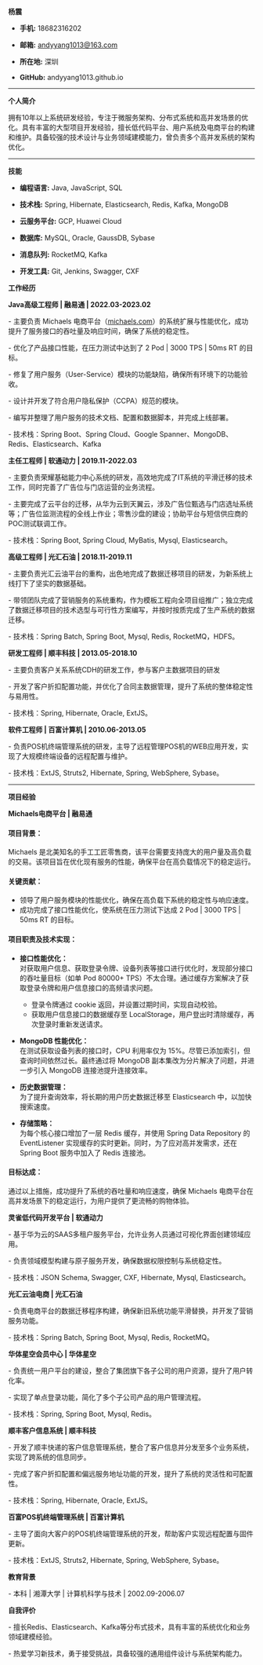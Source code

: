 **杨震**

-   **手机:** 18682316202

-   **邮箱:** andyyang1013@163.com

-   **所在地:** 深圳

-   **GitHub:** andyyang1013.github.io

------------------------------------------------------------------------

**个人简介**

拥有10年以上系统研发经验，专注于微服务架构、分布式系统和高并发场景的优化。具有丰富的大型项目开发经验，擅长低代码平台、用户系统及电商平台的构建和维护。具备较强的技术设计与业务领域建模能力，曾负责多个高并发系统的架构优化。

------------------------------------------------------------------------

**技能**

-   **编程语言:** Java, JavaScript, SQL

-   **技术栈:** Spring, Hibernate, Elasticsearch, Redis, Kafka, MongoDB

-   **云服务平台:** GCP, Huawei Cloud

-   **数据库:** MySQL, Oracle, GaussDB, Sybase

-   **消息队列:** RocketMQ, Kafka

-   **开发工具:** Git, Jenkins, Swagger, CXF

**工作经历**

**Java高级工程师 \| 融易通 \| 2022.03-2023.02**

\- 主要负责 Michaels 电商平台（[michaels.com](https://www.michaels.com)）的系统扩展与性能优化，成功提升了服务接口的吞吐量及响应时间，确保了系统的稳定性。

\- 优化了产品接口性能，在压力测试中达到了 2 Pod \| 3000 TPS \| 50ms RT 的目标。

\- 修复了用户服务（User-Service）模块的功能缺陷，确保所有环境下的功能验收。

\- 设计并开发了符合用户隐私保护（CCPA）规范的模块。

\- 编写并整理了用户服务的技术文档、配置和数据脚本，并完成上线部署。

\- 技术栈：Spring Boot、Spring Cloud、Google Spanner、MongoDB、Redis、Elasticsearch、Kafka

**主任工程师 \| 软通动力 \| 2019.11-2022.03**

\- 主要负责荣耀基础能力中心系统的研发，高效地完成了IT系统的平滑迁移的技术工作，同时完善了广告位与门店运营的业务流程。

\- 主要完成了云平台的迁移，从华为云到天翼云，涉及广告位甄选与门店选址系统等；广告位监测流程的全线上作业；零售沙盘的建设；协助平台与短信供应商的POC测试联调工作。

\- 技术栈：Spring Boot, Spring Cloud, MyBatis, Mysql, Elasticsearch。

**高级工程师 \| 光汇石油 \| 2018.11-2019.11**

\- 主要负责光汇云油平台的重构，出色地完成了数据迁移项目的研发，为新系统上线打下了坚实的数据基础。

\- 带领团队完成了营销服务的系统重构，作为模板工程向全项目组推广；独立完成了数据迁移项目的技术选型与可行性方案编写，并按时按质完成了生产系统的数据迁移。

\- 技术栈：Spring Batch, Spring Boot, Mysql, Redis, RocketMQ，HDFS。

**研发工程师 \| 顺丰科技 \| 2013.05-2018.10**

\- 主要负责客户关系系统CDH的研发工作，参与客户主数据项目的研发

\- 开发了客户折扣配置功能，并优化了合同主数据管理，提升了系统的整体稳定性与易用性。

\- 技术栈：Spring, Hibernate, Oracle, ExtJS。

**软件工程师 \| 百富计算机 \| 2010.06-2013.05**

\- 负责POS机终端管理系统的研发，主导了远程管理POS机的WEB应用开发，实现了大规模终端设备的远程配置与维护。

\- 技术栈：ExtJS, Struts2, Hibernate, Spring, WebSphere, Sybase。

------------------------------------------------------------------------

**项目经验**

**Michaels电商平台 \| 融易通**

#### 项目背景：
Michaels 是北美知名的手工工匠零售商，该平台需要支持庞大的用户量及高负载的交易。该项目旨在优化现有服务的性能，确保平台在高负载情况下的稳定运行。

#### 关键贡献：
- 领导了用户服务模块的性能优化，确保在高负载下系统的稳定性与响应速度。
- 成功完成了接口性能优化，使系统在压力测试下达成 2 Pod | 3000 TPS | 50ms RT 的目标。

#### 项目职责及技术实现：

- **接口性能优化：**  
  对获取用户信息、获取登录令牌、设备列表等接口进行优化时，发现部分接口的吞吐量目标（如单 Pod 80000+ TPS）不太合理。通过缓存方案解决了获取登录令牌和用户信息接口的高频请求问题。
  - 登录令牌通过 cookie 返回，并设置过期时间，实现自动校验。
  - 获取用户信息接口的数据缓存至 LocalStorage，用户登出时清除缓存，再次登录时重新发送请求。

- **MongoDB 性能优化：**  
  在测试获取设备列表的接口时，CPU 利用率仅为 15%。尽管已添加索引，但查询时间依然过长。最终通过将 MongoDB 副本集改为分片解决了问题，并进一步引入 MongoDB 连接池提升连接效率。

- **历史数据管理：**  
  为了提升查询效率，将长期的用户历史数据迁移至 Elasticsearch 中，以加快搜索速度。

- **存储策略：**  
  为每个核心接口增加了一层 Redis 缓存，并使用 Spring Data Repository 的 EventListener 实现缓存的实时更新。同时，为了应对高并发需求，还在 Spring Boot 服务中加入了 Redis 连接池。

#### 目标达成：
通过以上措施，成功提升了系统的吞吐量和响应速度，确保 Michaels 电商平台在高并发场景下的稳定运行，为用户提供了更流畅的购物体验。

**灵雀低代码开发平台 \| 软通动力**

\- 基于华为云的SAAS多租户服务平台，允许业务人员通过可视化界面创建领域应用。

\- 负责领域模型构建与原子服务开发，确保数据权限控制与系统稳定性。

\- 技术栈：JSON Schema, Swagger, CXF, Hibernate, Mysql, Elasticsearch。

**光汇云油电商 \| 光汇石油**

\- 负责电商平台的数据迁移程序构建，确保新旧系统功能平滑替换，并开发了营销服务功能。

\- 技术栈：Spring Batch, Spring Boot, Mysql, Redis, RocketMQ。

**华体星空会员中心 \| 华体星空**

\- 负责统一用户平台的建设，整合了集团旗下各子公司的用户资源，提升了用户转化率。

\- 实现了单点登录功能，简化了多个子公司产品的用户管理流程。

\- 技术栈：Spring, Spring Boot, Mysql, Redis。

**顺丰客户信息系统 \| 顺丰科技**

\- 开发了顺丰快递的客户信息管理系统，整合了客户信息并分发至多个业务系统，实现了跨系统的信息同步。

\- 完成了客户折扣配置和偏远服务地址功能的开发，提升了系统的灵活性和可配置性。

\- 技术栈：Spring, Hibernate, Oracle, ExtJS。

**百富POS机终端管理系统 \| 百富计算机**

\- 主导了面向大客户的POS机终端管理系统的开发，帮助客户实现远程配置与固件更新。

\- 技术栈：ExtJS, Struts2, Hibernate, Spring, WebSphere, Sybase。

**教育背景**

\- 本科 \| 湘潭大学 \| 计算机科学与技术 \| 2002.09-2006.07

**自我评价**

\- 擅长Redis、Elasticsearch、Kafka等分布式技术，具有丰富的系统优化和业务领域建模经验。

\- 热爱学习新技术，勇于接受挑战，具备较强的通用组件设计与系统架构能力。
